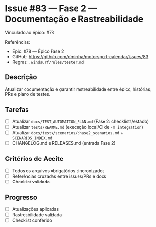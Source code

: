 # Issue #83 — Fase 2 — Documentação e Rastreabilidade

Vinculado ao épico: #78

Referências:
- Epic: #78 — Épico Fase 2
- GitHub: https://github.com/dmirrha/motorsport-calendar/issues/83
- Regras: `.windsurf/rules/tester.md`

## Descrição
Atualizar documentação e garantir rastreabilidade entre épico, histórias, PRs e plano de testes.

## Tarefas
- [ ] Atualizar `docs/TEST_AUTOMATION_PLAN.md` (Fase 2: checklists/estado)
- [ ] Atualizar `tests/README.md` (execução local/CI de `-m integration`)
- [ ] Atualizar `docs/tests/scenarios/phase2_scenarios.md` + `SCENARIOS_INDEX.md`
- [ ] CHANGELOG.md e RELEASES.md (entrada Fase 2)

## Critérios de Aceite
- [ ] Todos os arquivos obrigatórios sincronizados
- [ ] Referências cruzadas entre issues/PRs e docs
- [ ] Checklist validado

## Progresso
- [ ] Atualizações aplicadas
- [ ] Rastreabilidade validada
- [ ] Checklist conferido
